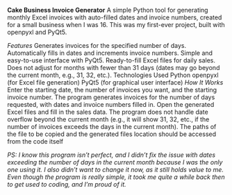 **Cake Business Invoice Generator**
A simple Python tool for generating monthly Excel invoices with auto-filled dates and invoice numbers, created for a small business when I was 16. This was my first-ever project, built with openpyxl and PyQt5.

_Features_
Generates invoices for the specified number of days.
Automatically fills in dates and increments invoice numbers.
Simple and easy-to-use interface with PyQt5.
Ready-to-fill Excel files for daily sales.
Does not adjust for months with fewer than 31 days (dates may go beyond the current month, e.g., 31, 32, etc.).
Technologies Used
Python
openpyxl (for Excel file generation)
PyQt5 (for graphical user interface)
_How It Works_
Enter the starting date, the number of invoices you want, and the starting invoice number.
The program generates invoices for the number of days requested, with dates and invoice numbers filled in.
Open the generated Excel files and fill in the sales data.
The program does not handle date overflow beyond the current month (e.g., it will show 31, 32, etc., if the number of invoices exceeds the days in the current month).
The paths of the file to be copied and the generated files location should be accessed from the code itself

_PS:
I know this program isn’t perfect, and I didn’t fix the issue with dates exceeding the number of days in the current month because I was the only one using it. I also didn’t want to change it now, as it still holds value to me. Even though the program is really simple, it took me quite a while back then to get used to coding, and I’m proud of it._
